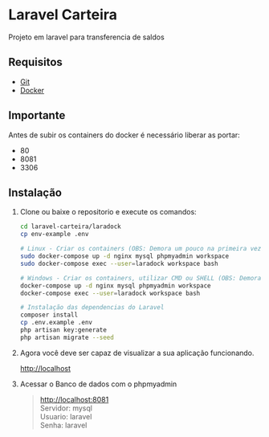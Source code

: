 # Laravel Carteira

Projeto em laravel para transferencia de saldos

## Requisitos

-   [Git](https://git-scm.com/)
-   [Docker](https://www.docker.com/get-started)

## Importante

Antes de subir os containers do docker é necessário liberar as portar:
- 80
- 8081
- 3306

## Instalação

1. Clone ou baixe o repositorio e execute os comandos:

    ```bash
    cd laravel-carteira/laradock
    cp env-example .env

    # Linux - Criar os containers (OBS: Demora um pouco na primeira vez)
    sudo docker-compose up -d nginx mysql phpmyadmin workspace
    sudo docker-compose exec --user=laradock workspace bash

    # Windows - Criar os containers, utilizar CMD ou SHELL (OBS: Demora um pouco na primeira vez)
    docker-compose up -d nginx mysql phpmyadmin workspace
    docker-compose exec --user=laradock workspace bash

    # Instalação das dependencias do Laravel
    composer install
    cp .env.example .env
    php artisan key:generate
    php artisan migrate --seed
    ```
    
2. Agora você deve ser capaz de visualizar a sua aplicação funcionando.

    [http://localhost](http://localhost) 

3. Acessar o Banco de dados com o phpmyadmin

    >[http://localhost:8081](http://localhost:8081)  
    >Servidor: mysql  
    >Usuario: laravel  
    >Senha: laravel  
